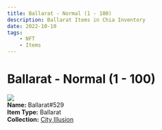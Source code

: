 ```yaml
---
title: Ballarat - Normal (1 - 100)
description: Ballarat Items in Chia Inventory
date: 2022-10-10
tags:
    - NFT
    - Items
---
```


# Ballarat - Normal (1 - 100)
<div class="item_thumbnail">
<img loading="lazy" src="https://d7ejvjdveejh2rsegi2objg5x2tebovdsb2ej3hw5pgi2mnq2i.arweave.net/H8iapHUhEn1GRDI04KTdvqZAuqOQdETs9uvMjTGw0-o"><br/>
<div><strong>Name:</strong> Ballarat#529</div>
<div><strong>Item Type:</strong> Ballarat</div>
<div><strong>Collection:</strong> <a href="https://www.spacescan.io/xch/nft/collection/col1lend2dcn558km4wcwta4xnkfv3xpcmlp9kyt0m909emvfxechlyqdl5ndg">City Illusion</a></div>
</div>

